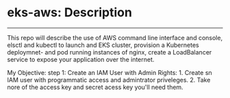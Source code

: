 # eks-aws: Description
---

This repo will describe the use of AWS command line interface and console,
elsctl and kubectl to launch and EKS cluster, provision a Kubernetes deploymnet-
and pod running instances of nginx, create a LoadBalancer service to expose your 
application over the internet.

My Objective: 
    step 1: Create an IAM User with Admin Rights:
      1.  Create sn IAM user with programmatic access and admintrator priveleges. 
      2.  Take nore of the access key and secret acess key you'll need them. 